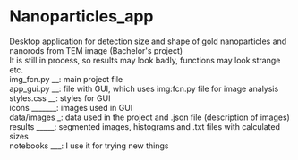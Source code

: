 # Nanoparticles_app
Desktop application for detection size and shape of gold nanoparticles and nanorods from TEM image (Bachelor's project) <br>
It is still in process, so results may look badly, functions may look strange etc. <br>
img_fcn.py __: main project file <br>
app_gui.py __: file with GUI, which uses img:fcn.py file for image analysis <br>
styles.css __: styles for GUI <br>
icons _______: images used in GUI <br>
data/images _: data used in the project and .json file (description of images) <br>
results _____: segmented images, histograms and .txt files with calculated sizes <br>
notebooks ___: I use it for trying new things <br>
